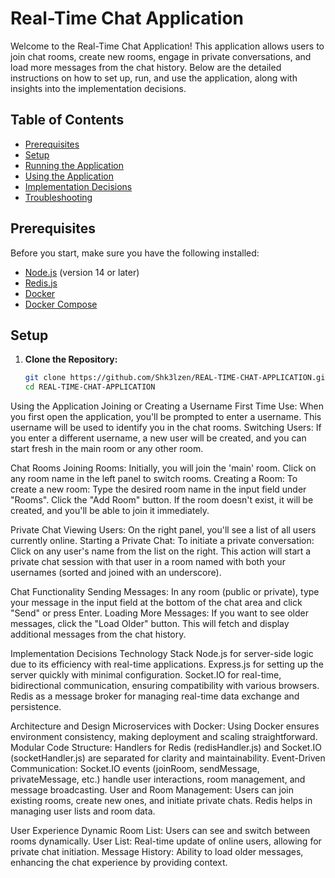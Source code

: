 # Real-Time Chat Application

Welcome to the Real-Time Chat Application! This application allows users to join chat rooms, create new rooms, engage in private conversations, and load more messages from the chat history. Below are the detailed instructions on how to set up, run, and use the application, along with insights into the implementation decisions.

## Table of Contents
- [Prerequisites](#prerequisites)
- [Setup](#setup)
- [Running the Application](#running-the-application)
- [Using the Application](#using-the-application)
- [Implementation Decisions](#implementation-decisions)
- [Troubleshooting](#troubleshooting)

## Prerequisites

Before you start, make sure you have the following installed:

- [Node.js](https://nodejs.org/en/download/) (version 14 or later)
- [Redis.js](https://redis.io/en/download/)
- [Docker](https://www.docker.com/get-started)
- [Docker Compose](https://docs.docker.com/compose/install/)

## Setup

1. **Clone the Repository:**

   ```bash
   git clone https://github.com/Shk3lzen/REAL-TIME-CHAT-APPLICATION.git
   cd REAL-TIME-CHAT-APPLICATION


Using the Application
Joining or Creating a Username
First Time Use: When you first open the application, you'll be prompted to enter a username. This username will be used to identify you in the chat rooms.
Switching Users: If you enter a different username, a new user will be created, and you can start fresh in the main room or any other room.

Chat Rooms
Joining Rooms: Initially, you will join the 'main' room. Click on any room name in the left panel to switch rooms.
Creating a Room: To create a new room:
Type the desired room name in the input field under "Rooms".
Click the "Add Room" button. If the room doesn't exist, it will be created, and you'll be able to join it immediately.

Private Chat
Viewing Users: On the right panel, you'll see a list of all users currently online.
Starting a Private Chat: To initiate a private conversation:
Click on any user's name from the list on the right. This action will start a private chat session with that user in a room named with both your usernames (sorted and joined with an underscore).

Chat Functionality
Sending Messages: In any room (public or private), type your message in the input field at the bottom of the chat area and click "Send" or press Enter.
Loading More Messages: If you want to see older messages, click the "Load Older" button. This will fetch and display additional messages from the chat history.

Implementation Decisions
Technology Stack
Node.js for server-side logic due to its efficiency with real-time applications.
Express.js for setting up the server quickly with minimal configuration.
Socket.IO for real-time, bidirectional communication, ensuring compatibility with various browsers.
Redis as a message broker for managing real-time data exchange and persistence.

Architecture and Design
Microservices with Docker: Using Docker ensures environment consistency, making deployment and scaling straightforward.
Modular Code Structure: Handlers for Redis (redisHandler.js) and Socket.IO (socketHandler.js) are separated for clarity and maintainability.
Event-Driven Communication: Socket.IO events (joinRoom, sendMessage, privateMessage, etc.) handle user interactions, room management, and message broadcasting.
User and Room Management: Users can join existing rooms, create new ones, and initiate private chats. Redis helps in managing user lists and room data.

User Experience
Dynamic Room List: Users can see and switch between rooms dynamically.
User List: Real-time update of online users, allowing for private chat initiation.
Message History: Ability to load older messages, enhancing the chat experience by providing context.